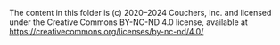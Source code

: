 The content in this folder is (c) 2020–2024 Couchers, Inc. and licensed under the Creative Commons BY-NC-ND 4.0 license,
available at https://creativecommons.org/licenses/by-nc-nd/4.0/
